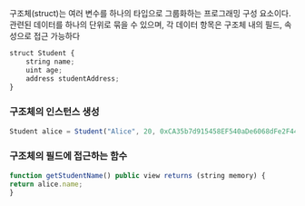 구조체(struct)는 여러 변수를 하나의 타입으로 그룹화하는 프로그래밍 구성 요소이다. 관련된 데이터를 하나의 단위로 묶을 수 있으며, 각 데이터 항목은 구조체 내의 필드, 속성으로 접근 가능하다


```js
struct Student {
    string name;
    uint age;
    address studentAddress;
}

```

### 구조체의 인스턴스 생성

```js
Student alice = Student("Alice", 20, 0xCA35b7d915458EF540aDe6068dFe2F44E8fa733c);
```

### 구조체의 필드에 접근하는 함수
```js
function getStudentName() public view returns (string memory) {
return alice.name;
}
```
